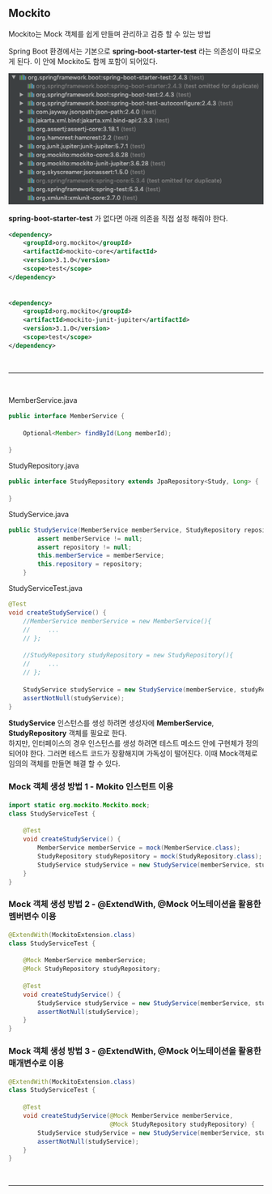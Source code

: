 ## Mockito

Mockito는 Mock 객체를 쉽게 만들며 관리하고 검증 할 수 있는 방법

Spring Boot 환경에서는 기본으로 **spring-boot-starter-test** 라는 의존성이 따로오게 된다.
이 안에 Mockito도 함께 포함이 되어있다.

![](img/2021-03-25_mokito01.png)

**spring-boot-starter-test** 가 없다면 아래 의존을 직접 설정 해줘야 한다.

```xml
<dependency>
    <groupId>org.mockito</groupId>
    <artifactId>mockito-core</artifactId>
    <version>3.1.0</version>
    <scope>test</scope>
</dependency>


<dependency>
    <groupId>org.mockito</groupId>
    <artifactId>mockito-junit-jupiter</artifactId>
    <version>3.1.0</version>
    <scope>test</scope>
</dependency>
```

<br>
<hr>
<br>

MemberService.java
```java
public interface MemberService {

    Optional<Member> findById(Long memberId);

}
```
StudyRepository.java
```java
public interface StudyRepository extends JpaRepository<Study, Long> {

}
```
StudyService.java
```java
public StudyService(MemberService memberService, StudyRepository repository) {
        assert memberService != null;
        assert repository != null;
        this.memberService = memberService;
        this.repository = repository;
    }
```

StudyServiceTest.java
```java
@Test
void createStudyService() {
    //MemberService memberService = new MemberService(){
    //     ...
    // };

    //StudyRepository studyRepository = new StudyRepository(){
    //     ...
    // };

    StudyService studyService = new StudyService(memberService, studyRepository);
    assertNotNull(studyService);
}
```
**StudyService** 인스턴스를 생성 하려면 생성자에 **MemberService**, **StudyRepository** 객체를 필요로 한다.<br>
하지만, 인터페이스의 경우 인스턴스를 생성 하려면 테스트 메소드 안에 구현체가 정의 되어야 한다.
그러면 테스트 코드가 장황해지며 가독성이 떨어진다. 이때 Mock객체로 임의의 객체를 만들면 해결 할 수 있다.

### Mock 객체 생성 방법 1 - Mokito 인스턴트 이용
```java
import static org.mockito.Mockito.mock;
class StudyServiceTest {

    @Test
    void createStudyService() {
        MemberService memberService = mock(MemberService.class);
        StudyRepository studyRepository = mock(StudyRepository.class);
        StudyService studyService = new StudyService(memberService, studyRepository);
    }
}
```
### Mock 객체 생성 방법 2 - @ExtendWith, @Mock 어노테이션을 활용한 멤버변수 이용
```java
@ExtendWith(MockitoExtension.class)
class StudyServiceTest {

    @Mock MemberService memberService;
    @Mock StudyRepository studyRepository;

    @Test
    void createStudyService() {
        StudyService studyService = new StudyService(memberService, studyRepository);
        assertNotNull(studyService);
    }
}
```
### Mock 객체 생성 방법 3 - @ExtendWith, @Mock 어노테이션을 활용한 매개변수로 이용
```java
@ExtendWith(MockitoExtension.class)
class StudyServiceTest {
    
    @Test
    void createStudyService(@Mock MemberService memberService,
                            @Mock StudyRepository studyRepository) {
        StudyService studyService = new StudyService(memberService, studyRepository);
        assertNotNull(studyService);
    }
}
```
<br>
<hr>
<br>


